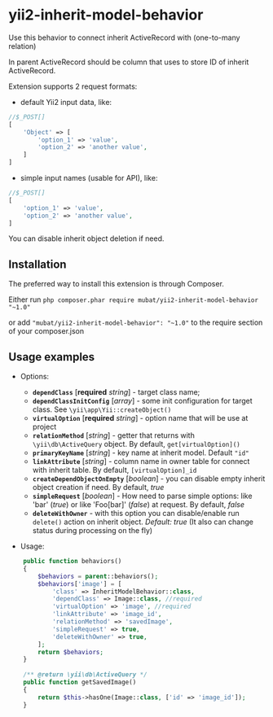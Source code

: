 # yii2-inherit-model-behavior
Use this behavior to connect inherit ActiveRecord with (one-to-many relation)

In parent ActiveRecord should be column that uses to store ID of inherit ActiveRecord.

Extension supports 2 request formats:
    
* default Yii2 input data, like:
```php
//$_POST[]
[
    'Object' => [
        'option_1' => 'value',
        'option_2' => 'another value',
    ]
]
```
* simple input names (usable for API), like:
```php
//$_POST[]
[
    'option_1' => 'value',
    'option_2' => 'another value',
]
```

You can disable inherit object deletion if need.

## Installation


The preferred way to install this extension is through Composer.

Either run `php composer.phar require mubat/yii2-inherit-model-behavior "~1.0"`

or add `"mubat/yii2-inherit-model-behavior": "~1.0"` to the require section of your composer.json


## Usage examples
* Options:
    * __`dependClass`__ [__required__ _string_] - target class name;
    * __`dependClassInitConfig`__ [_array_] - some init configuration for target class. See `\yii\app\Yii::createObject()` 
    * __`virtualOption`__ [__required__ _string_] - option name that will be use at project
    * __`relationMethod`__ [_string_] - getter that returns with `\yii\db\ActiveQuery` object. By default, `get[virtualOption]()`
    * __`primaryKeyName`__ [_string_] - key name at inherit model. Default `"id"`
    * __`linkAttribute`__ [_string_] - column name in owner table for connect with inherit table. By default, `[virtualOption]_id`
    * __`createDependObjectOnEmpty`__ [_boolean_] - you can disable empty inherit object creation if need. By default, _true_
    * __`simpleRequest`__ [_boolean_] - How need to parse simple options: like 'bar' (_true_) or like 'Foo[bar]' (_false_) at request. By default, _false_ 
    * __`deleteWithOwner`__ - with this option you can disable/enable run `delete()` action on inherit object. _Default: true_ (It also can change status during processing on the fly)
    
* Usage:
```php
    public function behaviors()
    {
        $behaviors = parent::behaviors();
        $behaviors['image'] = [
            'class' => InheritModelBehavior::class,
            'dependClass' => Image::class, //required
            'virtualOption' => 'image', //required
            'linkAttribute' => 'image_id',
            'relationMethod' => 'savedImage',
            'simpleRequest' => true,
            'deleteWithOwner' => true,
        ];
        return $behaviors;
    }
    
    /** @return \yii\db\ActiveQuery */
    public function getSavedImage()
    {
        return $this->hasOne(Image::class, ['id' => 'image_id']);
    }
```

